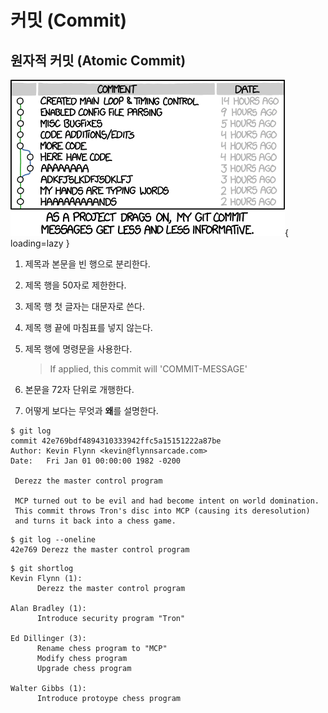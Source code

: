 # 커밋 (Commit)

## 원자적 커밋 (Atomic Commit)
![Commit bad example](assets/commit-bad-example.png){ loading=lazy }

1. 제목과 본문을 빈 행으로 분리한다.
1. 제목 행을 50자로 제한한다.
1. 제목 행 첫 글자는 대문자로 쓴다.
1. 제목 행 끝에 마침표를 넣지 않는다.
1. 제목 행에 명령문을 사용한다.

    > If applied, this commit will 'COMMIT-MESSAGE'

1. 본문을 72자 단위로 개행한다.
1. 어떻게 보다는 무엇과 **왜**를 설명한다.

```
$ git log
commit 42e769bdf4894310333942ffc5a15151222a87be
Author: Kevin Flynn <kevin@flynnsarcade.com>
Date:   Fri Jan 01 00:00:00 1982 -0200

 Derezz the master control program

 MCP turned out to be evil and had become intent on world domination.
 This commit throws Tron's disc into MCP (causing its deresolution)
 and turns it back into a chess game.

```

```
$ git log --oneline
42e769 Derezz the master control program
```

```
$ git shortlog
Kevin Flynn (1):
      Derezz the master control program

Alan Bradley (1):
      Introduce security program "Tron"

Ed Dillinger (3):
      Rename chess program to "MCP"
      Modify chess program
      Upgrade chess program

Walter Gibbs (1):
      Introduce protoype chess program

```
